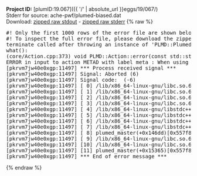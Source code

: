 **Project ID:** [plumID:19.067]({{ '/' | absolute_url }}eggs/19/067/)  
Stderr for source:  ache-pwf/plumed-biased.dat   
Download: [zipped raw stdout](plumed-biased.dat.plumed_master.stdout.txt.zip) - [zipped raw stderr](plumed-biased.dat.plumed_master.stderr.txt.zip) 
{% raw %}
<pre>
#! Only the first 1000 rows of the error file are shown below
#! To inspect the full error file, please download the zipped raw stderr file above
terminate called after throwing an instance of 'PLMD::Plumed::ExceptionError'
what():
(core/Action.cpp:373) void PLMD::Action::error(const std::string&) const
ERROR in input to action METAD with label meta : When using ADAPTIVE Gaussians on a grid SIGMA_MIN must be specified
[pkrvm7jw40e0xgp:11497] *** Process received signal ***
[pkrvm7jw40e0xgp:11497] Signal: Aborted (6)
[pkrvm7jw40e0xgp:11497] Signal code:  (-6)
[pkrvm7jw40e0xgp:11497] [ 0] /lib/x86_64-linux-gnu/libc.so.6(+0x45330)[0x7f6555c45330]
[pkrvm7jw40e0xgp:11497] [ 1] /lib/x86_64-linux-gnu/libc.so.6(pthread_kill+0x11c)[0x7f6555c9eb2c]
[pkrvm7jw40e0xgp:11497] [ 2] /lib/x86_64-linux-gnu/libc.so.6(gsignal+0x1e)[0x7f6555c4527e]
[pkrvm7jw40e0xgp:11497] [ 3] /lib/x86_64-linux-gnu/libc.so.6(abort+0xdf)[0x7f6555c288ff]
[pkrvm7jw40e0xgp:11497] [ 4] /lib/x86_64-linux-gnu/libstdc++.so.6(+0xa5ff5)[0x7f65560a5ff5]
[pkrvm7jw40e0xgp:11497] [ 5] /lib/x86_64-linux-gnu/libstdc++.so.6(+0xbb0da)[0x7f65560bb0da]
[pkrvm7jw40e0xgp:11497] [ 6] /lib/x86_64-linux-gnu/libstdc++.so.6(_ZSt10unexpectedv+0x0)[0x7f65560a5a55]
[pkrvm7jw40e0xgp:11497] [ 7] /lib/x86_64-linux-gnu/libstdc++.so.6(+0xa5a6f)[0x7f65560a5a6f]
[pkrvm7jw40e0xgp:11497] [ 8] plumed_master(+0x146dd)[0x557f881c96dd]
[pkrvm7jw40e0xgp:11497] [ 9] /lib/x86_64-linux-gnu/libc.so.6(+0x2a1ca)[0x7f6555c2a1ca]
[pkrvm7jw40e0xgp:11497] [10] /lib/x86_64-linux-gnu/libc.so.6(__libc_start_main+0x8b)[0x7f6555c2a28b]
[pkrvm7jw40e0xgp:11497] [11] plumed_master(+0x15365)[0x557f881ca365]
[pkrvm7jw40e0xgp:11497] *** End of error message ***
</pre>
{% endraw %}
